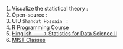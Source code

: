 1. Visualize the statistical theory :[](https://seeing-theory.brown.edu/#secondPage )
2. Open-source :[](https://www.grasple.com/statistics)
3. UIU `Shahdat Hossain ` : [](https://www.youtube.com/@sahadatislam.6336/playlists)
4. [R Programming Course ](https://www.youtube.com/watch?v=N5fl-X8hmgo&list=PLyVklycZ1K4QXUQEtW7nM2_LZl207igKp)
5. [Hinglish ---> Statistics for Data Science II  ](https://www.youtube.com/@statisticsfordatascience_i793)
6. [MIST Classes](https://www.youtube.com/@mistclasses25/videos)
